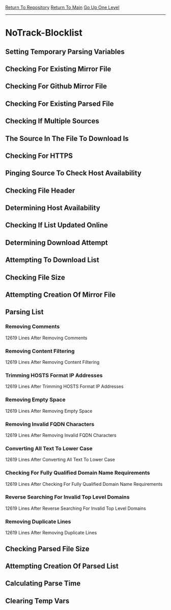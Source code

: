 [Return To Repository](https://github.com/deathbybandaid/piholeparser/)
[Return To Main](https://github.com/deathbybandaid/piholeparser/blob/master/RecentRunLogs/Mainlog.md)
[Go Up One Level](https://github.com/deathbybandaid/piholeparser/blob/master/RecentRunLogs/TopLevelScripts/30-Processing-External-Blacklists.md)
____________________________________
# NoTrack-Blocklist
## Setting Temporary Parsing Variables
## Checking For Existing Mirror File
## Checking For Github Mirror File
## Checking For Existing Parsed File
## Checking If Multiple Sources
## The Source In The File To Download Is
## Checking For HTTPS
## Pinging Source To Check Host Availability
## Checking File Header
## Determining Host Availability
## Checking If List Updated Online
## Determining Download Attempt
## Attempting To Download List
## Checking File Size
## Attempting Creation Of Mirror File
## Parsing List
### Removing Comments
12619 Lines After Removing Comments
### Removing Content Filtering
12619 Lines After Removing Content Filtering
### Trimming HOSTS Format IP Addresses
12619 Lines After Trimming HOSTS Format IP Addresses
### Removing Empty Space
12619 Lines After Removing Empty Space
### Removing Invalid FQDN Characters
12619 Lines After Removing Invalid FQDN Characters
### Converting All Text To Lower Case
12619 Lines After Converting All Text To Lower Case
### Checking For Fully Qualified Domain Name Requirements
12619 Lines After Checking For Fully Qualified Domain Name Requirements
### Reverse Searching For Invalid Top Level Domains
12619 Lines After Reverse Searching For Invalid Top Level Domains
### Removing Duplicate Lines
12619 Lines After Removing Duplicate Lines
## Checking Parsed File Size
## Attempting Creation Of Parsed List
## Calculating Parse Time
## Clearing Temp Vars

